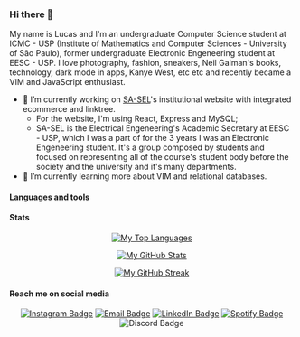 ### Hi there 👋

My name is Lucas and I'm an undergraduate Computer Science student at ICMC - USP (Institute of Mathematics and Computer Sciences - University of São Paulo), former undergraduate Electronic Engeneering student at EESC - USP. I love photography, fashion, sneakers, Neil Gaiman's books, technology, dark mode in apps, Kanye West, etc etc and recently became a VIM and JavaScript enthusiast.


- 🔭 I’m currently working on [SA-SEL](https://github.com/sa-sel/)'s institutional website with integrated ecommerce and linktree. 
  - For the website, I'm using React, Express and MySQL;
  - SA-SEL is the Electrical Engeneering's Academic Secretary at EESC - USP, which I was a part of for the 3 years I was an Electronic Engeneering student. It's a group composed by students and focused on representing all of the course's student body before the society and the university and it's many departments.
- 🌱 I’m currently learning more about VIM and relational databases.

#### Languages and tools
<div align="center">
<!--   <img src="https://img.shields.io/static/v1?label=Instagram&style=for-the-badge&logo=html5&labelColor=f7f7f7" alt="HTML Badge"> -->
</div>

#### Stats
<div align="center">
  
[![My Top Languages](https://github-readme-stats.vercel.app/api/top-langs/?username=lucasvianav&theme=radical&layout=compact)](https://github.com/anuraghazra/github-readme-stats)
  
[![My GitHub Stats](https://github-readme-stats.vercel.app/api?username=lucasvianav&theme=radical&count_private=true&show_icons=truel&hide=prs)](https://github.com/anuraghazra/github-readme-stats)

[![My GitHub Streak](https://github-readme-streak-stats.herokuapp.com/?user=lucasvianav&theme=radical)](https://github.com/DenverCoder1/github-readme-streak-stats)

</div>

#### Reach me on social media
<div align="center">

<a href="https://www.instagram.com/vvianalucas/"><img src="https://img.shields.io/static/v1?label=Instagram&message=@vvianalucas&style=social&logo=instagram" alt="Instagram Badge"></a> 
<a href="mailto:lucasviana@usp.br"><img src="https://img.shields.io/static/v1?label=Email&message=lucasviana@usp.br&style=social&logo=gmail" alt="Email Badge"></a> 
<a href="https://www.linkedin.com/in/lucasvianavilela/"><img src="https://img.shields.io/static/v1?label=LinkedIn&message=Lucas%20Viana%20Vilela&style=social&logo=linkedin" alt="LinkedIn Badge"></a> 
<a href="https://open.spotify.com/user/12143554604?si=be1d339b66a148ab/"><img src="https://img.shields.io/static/v1?label=Spotify&message=Lucas%20Viana&style=social&logo=spotify" alt="Spotify Badge"></a>
<img src="https://img.shields.io/static/v1?label=Discord&message=Lucas%20Viana%230803&style=social&logo=discord" alt="Discord Badge">

</div>
